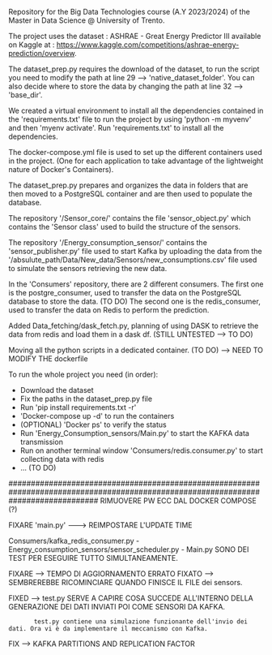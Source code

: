 Repository for the Big Data Technologies course (A.Y 2023/2024) of the Master in Data Science @ University of Trento.

The project uses the dataset : ASHRAE - Great Energy Predictor III available on Kaggle at : https://www.kaggle.com/competitions/ashrae-energy-prediction/overview.

The dataset_prep.py requires the download of the dataset, to run the script you need to modify the path at line 29 --> 'native_dataset_folder'. 
You can also decide where to store the data by changing the path at line 32 --> 'base_dir'.

We created a virtual environment to install all the dependencies contained in the 'requirements.txt' file to run the project by using 'python -m myvenv' and then 'myenv activate'.
Run 'requirements.txt' to install all the dependencies.

The docker-compose.yml file is used to set up the different containers used in the project. (One for each application to take advantage of the lightweight nature of Docker's Containers).

The dataset_prep.py prepares and organizes the data in folders that are then moved to a PostgreSQL container and are then used to populate the database.

The repository '/Sensor_core/' contains the file 'sensor_object.py' which contains the 'Sensor class' used to build the structure of the sensors.

The repository '/Energy_consumption_sensor/' contains the 'sensor_publisher.py' file used to start Kafka by uploading the data from the '/absulute_path/Data/New_data/Sensors/new_consumptions.csv' file used to simulate the sensors retrieving the new data.

In the 'Consumers' repository, there are 2 different consumers. 
The first one is the postgre_consumer, used to transfer the data on the PostgreSQL database to store the data. (TO DO)
The second one is the redis_consumer, used to transfer the data on Redis to perform the prediction.

Added Data_fetching/dask_fetch.py, planning of using DASK to retrieve the data from redis and load them in a dask df. (STILL UNTESTED --> TO DO)

Moving all the python scripts in a dedicated container. (TO DO) --> NEED TO MODIFY THE dockerfile



To run the whole project you need (in order):

- Download the dataset 
- Fix the paths in the dataset_prep.py file 
- Run 'pip install requirements.txt -r'
- 'Docker-compose up -d' to run the containers
- (OPTIONAL) 'Docker ps' to verify the status 
- Run 'Energy_Consumption_sensors/Main.py' to start the KAFKA data transmission
- Run on another terminal window 'Consumers/redis.consumer.py' to start collecting data with redis
- ... (TO DO)

####################################################################################################################################
RIMUOVERE PW ECC DAL DOCKER COMPOSE (?)

FIXARE 'main.py' ---> REIMPOSTARE L'UPDATE TIME

Consumers/kafka_redis_consumer.py - Energy_consumption_sensors/sensor_scheduler.py - Main.py SONO DEI TEST PER ESEGUIRE TUTTO SIMULTANEAMENTE.

FIXARE --> TEMPO DI AGGIORNAMENTO ERRATO 
FIXATO --> SEMBREREBBE RICOMINCIARE QUANDO FINISCE IL FILE dei sensors.

FIXED --> test.py SERVE A CAPIRE COSA SUCCEDE ALL'INTERNO DELLA GENERAZIONE DEI DATI
           INVIATI POI COME SENSORI DA KAFKA.

           test.py contiene una simulazione funzionante dell'invio dei dati. Ora vi è da implementare il meccanismo con Kafka.

FIX --> KAFKA PARTITIONS AND REPLICATION FACTOR
